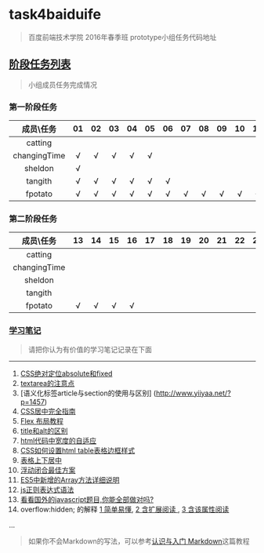 # task4baiduife
> 百度前端技术学院 2016年春季班 prototype小组任务代码地址


## [阶段任务列表](http://ife.baidu.com/task/all)
> 小组成员任务完成情况

###  第一阶段任务          

| 成员\任务    | 01 | 02 | 03 | 04 | 05 | 06 | 07 | 08 | 09 | 10 | 11 | 12 |
|:------------:|:--:|:--:|:--:|:--:|:--:|:--:|:--:|:--:|:--:|:--:|:--:|:--:|
| catting      |    |    |    |    |    |    |    |    |    |    |    |    |
| changingTime | √  | √  | √  | √  | √  |    |    |    |    |    |    |    |    
| sheldon      | √  |    |    |    |    |    |    |    |    |    |    |    |
| tangith      | √  | √  | √  | √  | √  | √  |    |    |    |    |    |    |
| fpotato      | √  | √  | √  | √  | √  | √  | √  | √  | √  | √  | √  | √  | 

###  第二阶段任务

| 成员\任务  | 13 | 14 | 15 | 16 | 17 | 18 | 19 | 20 | 21 | 22 | 23 | 24 | 25 | 26 | 27 | 28 | 29 | 30 | 31 | 32 | 33 | 34 | 35 | 36 |
|:----------:|:--:|:--:|:--:|:--:|:--:|:--:|:--:|:--:|:--:|:--:|:--:|:--:|:--:|:--:|:--:|:--:|:--:|:--:|:--:|:--:|:--:|:--:|:--:|:--:|
| catting    |    |    |    |    |    |    |    |    |    |    |    |    |    |    |    |    |    |    |    |    |    |    |    |    |
|changingTime|    |    |    |    |    |    |    |    |    |    |    |    |    |    |    |    |    |    |    |    |    |    |    |    |
| sheldon    |    |    |    |    |    |    |    |    |    |    |    |    |    |    |    |    |    |    |    |    |    |    |    |    |
| tangith    |    |    |    |    |    |    |    |    |    |    |    |    |    |    |    |    |    |    |    |    |    |    |    |    |
| fpotato    | √  | √  | √  | √  |    |    |    |    |    |    |    |    |    |    |    |    |    |    |    |    |    |    |    |    |


### [学习笔记](http://ife.baidu.com/note/all)
> 请把你认为有价值的学习笔记记录在下面


***
1. [CSS绝对定位absolute和fixed](http://ife.baidu.com/note/detail?noteId=41)
2. [textarea的注意点](http://www.monmonkey.com/rumenpian/html/textarea.html)
3. [语义化标签article与section的使用与区别] (http://www.yiiyaa.net/?p=1457)
4. [CSS居中完全指南](http://www.jianshu.com/p/2df4828adfd4)
5. [Flex 布局教程](http://www.ruanyifeng.com/blog/2015/07/flex-grammar.html?utm_source=tuicool)
6. [title和alt的区别](http://www.phpwind.net/read/2006363)
7. [html代码中宽度的自适应](http://zhidao.baidu.com/link?url=A4Uzqy5A3-Lu6oO5PiuRqeDeoOEcCReRZFcepI9pQmmhoysSFHH6wEwy1RXcaeB4FKU-JsLoHqUoKzNNkefXVtcd__PmeFg4LVQauB3h2pm)
8. [CSS如何设置html table表格边框样式]( http://www.divcss5.com/wenji/w503.shtml)
9. [表格上下居中 ](http://bbs.csdn.net/topics/360008038)
10. [浮动闭合最佳方案](http://www.daqianduan.com/3606.html)
11. [ES5中新增的Array方法详细说明](http://www.zhangxinxu.com/wordpress/2013/04/es5%E6%96%B0%E5%A2%9E%E6%95%B0%E7%BB%84%E6%96%B9%E6%B3%95/)
12. [js正则表达式语法](http://blog.csdn.net/zaifendou/article/details/5746988)
13. [看看国外的javascript题目,你能全部做对吗?](http://www.cnblogs.com/aaronjs/p/3172112.html)
14. overflow:hidden; 的解释 [ 1 简单易懂](http://www.pc6.com/infoview/Article_51111_all.html),
    [ 2 含扩展阅读 ](http://www.divcss5.com/rumen/r414.shtml),
    [ 3 含该属性阅读](http://www.zhangxinxu.com/wordpress/tag/overflowhidden/)

...



> 如果你不会Markdown的写法，可以参考[认识与入门 Markdown](http://sspai.com/25137)这篇教程
